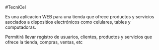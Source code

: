 #TecniCel

Es una aplicacion WEB para una tienda que ofrece productos y servicios 
asociados a dispositios electrónicos como celulares, tables y computadoras.

Permitirá llevar registro de usuarios, clientes,  productos y 
servicios que ofrece la tienda, compras, ventas, etc
